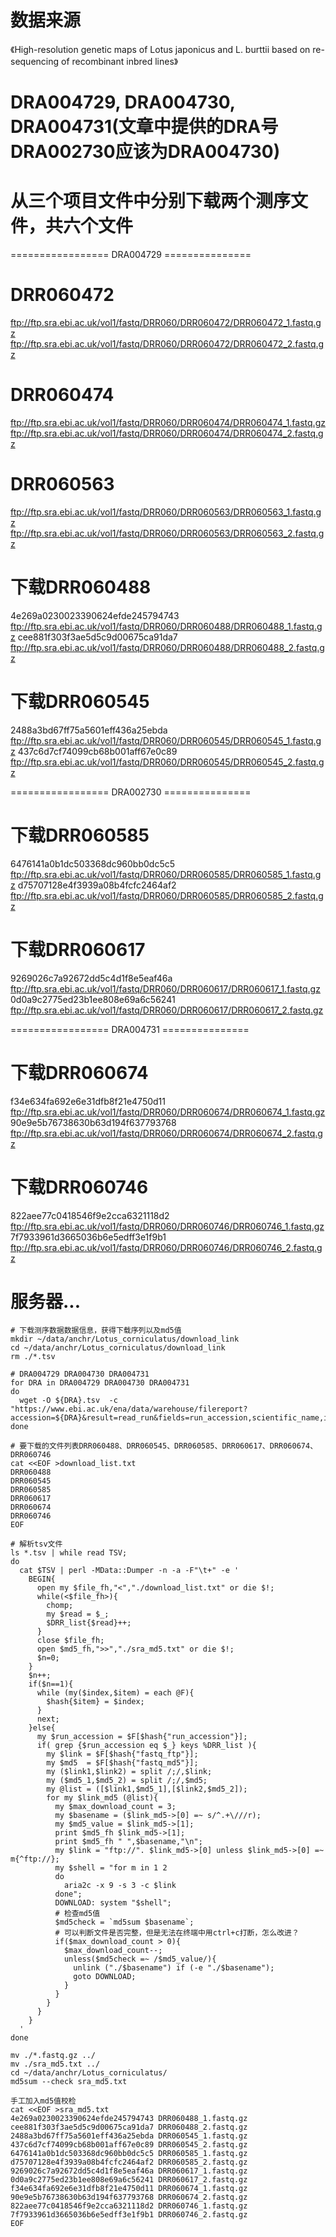 # 数据来源
《High-resolution genetic maps of Lotus japonicus and L. burttii based on re-sequencing of recombinant inbred lines》
# DRA004729, DRA004730, DRA004731(文章中提供的DRA号DRA002730应该为DRA004730)
# 从三个项目文件中分别下载两个测序文件，共六个文件

================= DRA004729 ===============
# DRR060472
ftp://ftp.sra.ebi.ac.uk/vol1/fastq/DRR060/DRR060472/DRR060472_1.fastq.gz
ftp://ftp.sra.ebi.ac.uk/vol1/fastq/DRR060/DRR060472/DRR060472_2.fastq.gz
# DRR060474
ftp://ftp.sra.ebi.ac.uk/vol1/fastq/DRR060/DRR060474/DRR060474_1.fastq.gz
ftp://ftp.sra.ebi.ac.uk/vol1/fastq/DRR060/DRR060474/DRR060474_2.fastq.gz
# DRR060563
ftp://ftp.sra.ebi.ac.uk/vol1/fastq/DRR060/DRR060563/DRR060563_1.fastq.gz
ftp://ftp.sra.ebi.ac.uk/vol1/fastq/DRR060/DRR060563/DRR060563_2.fastq.gz

# 下载DRR060488
4e269a0230023390624efde245794743
ftp://ftp.sra.ebi.ac.uk/vol1/fastq/DRR060/DRR060488/DRR060488_1.fastq.gz
cee881f303f3ae5d5c9d00675ca91da7
ftp://ftp.sra.ebi.ac.uk/vol1/fastq/DRR060/DRR060488/DRR060488_2.fastq.gz
# 下载DRR060545
2488a3bd67ff75a5601eff436a25ebda
ftp://ftp.sra.ebi.ac.uk/vol1/fastq/DRR060/DRR060545/DRR060545_1.fastq.gz
437c6d7cf74099cb68b001aff67e0c89
ftp://ftp.sra.ebi.ac.uk/vol1/fastq/DRR060/DRR060545/DRR060545_2.fastq.gz

================= DRA002730 ===============
# 下载DRR060585
6476141a0b1dc503368dc960bb0dc5c5
ftp://ftp.sra.ebi.ac.uk/vol1/fastq/DRR060/DRR060585/DRR060585_1.fastq.gz
d75707128e4f3939a08b4fcfc2464af2
ftp://ftp.sra.ebi.ac.uk/vol1/fastq/DRR060/DRR060585/DRR060585_2.fastq.gz
# 下载DRR060617
9269026c7a92672dd5c4d1f8e5eaf46a
ftp://ftp.sra.ebi.ac.uk/vol1/fastq/DRR060/DRR060617/DRR060617_1.fastq.gz
0d0a9c2775ed23b1ee808e69a6c56241
ftp://ftp.sra.ebi.ac.uk/vol1/fastq/DRR060/DRR060617/DRR060617_2.fastq.gz

================= DRA004731 ===============
# 下载DRR060674
f34e634fa692e6e31dfb8f21e4750d11
ftp://ftp.sra.ebi.ac.uk/vol1/fastq/DRR060/DRR060674/DRR060674_1.fastq.gz
90e9e5b76738630b63d194f637793768
ftp://ftp.sra.ebi.ac.uk/vol1/fastq/DRR060/DRR060674/DRR060674_2.fastq.gz

# 下载DRR060746
822aee77c0418546f9e2cca6321118d2
ftp://ftp.sra.ebi.ac.uk/vol1/fastq/DRR060/DRR060746/DRR060746_1.fastq.gz
7f7933961d3665036b6e5edff3e1f9b1
ftp://ftp.sra.ebi.ac.uk/vol1/fastq/DRR060/DRR060746/DRR060746_2.fastq.gz

# 服务器...
```
# 下载测序数据数据信息，获得下载序列以及md5值
mkdir ~/data/anchr/Lotus_corniculatus/download_link
cd ~/data/anchr/Lotus_corniculatus/download_link
rm ./*.tsv

# DRA004729 DRA004730 DRA004731
for DRA in DRA004729 DRA004730 DRA004731
do
  wget -O ${DRA}.tsv  -c "https://www.ebi.ac.uk/ena/data/warehouse/filereport?accession=${DRA}&result=read_run&fields=run_accession,scientific_name,instrument_model,fastq_md5,fastq_ftp,sra_ftp&download=txt"
done
```
```
# 要下载的文件列表DRR060488、DRR060545、DRR060585、DRR060617、DRR060674、DRR060746
cat <<EOF >download_list.txt
DRR060488
DRR060545
DRR060585
DRR060617
DRR060674
DRR060746
EOF

# 解析tsv文件
ls *.tsv | while read TSV;
do
  cat $TSV | perl -MData::Dumper -n -a -F"\t+" -e '
    BEGIN{
      open my $file_fh,"<","./download_list.txt" or die $!;
      while(<$file_fh>){
        chomp;
        my $read = $_;
        $DRR_list{$read}++;
      }
      close $file_fh;
      open $md5_fh,">>","./sra_md5.txt" or die $!;
      $n=0;
    }
    $n++;
    if($n==1){
      while (my($index,$item) = each @F){
        $hash{$item} = $index;
      }
      next;
    }else{
      my $run_accession = $F[$hash{"run_accession"}];
      if( grep {$run_accession eq $_} keys %DRR_list ){
        my $link = $F[$hash{"fastq_ftp"}];
        my $md5  = $F[$hash{"fastq_md5"}];
        my ($link1,$link2) = split /;/,$link;
        my ($md5_1,$md5_2) = split /;/,$md5;
        my @list = ([$link1,$md5_1],[$link2,$md5_2]);
        for my $link_md5 (@list){
          my $max_download_count = 3;
          my $basename = ($link_md5->[0] =~ s/^.+\///r);
          my $md5_value = $link_md5->[1];
          print $md5_fh $link_md5->[1];
          print $md5_fh " ",$basename,"\n";
          my $link = "ftp://". $link_md5->[0] unless $link_md5->[0] =~ m{^ftp://};
          my $shell = "for m in 1 2
          do
            aria2c -x 9 -s 3 -c $link
          done";
          DOWNLOAD: system "$shell";
          # 检查md5值
          $md5check = `md5sum $basename`;
          # 可以判断文件是否完整，但是无法在终端中用ctrl+c打断，怎么改进？
          if($max_download_count > 0){
            $max_download_count--;
            unless($md5check =~ /$md5_value/){
              unlink ("./$basename") if (-e "./$basename");
              goto DOWNLOAD;
            }
          }
        }
      }
    }
  '
done

mv ./*.fastq.gz ../
mv ./sra_md5.txt ../
cd ~/data/anchr/Lotus_corniculatus/
md5sum --check sra_md5.txt
```
```
手工加入md5值校检
cat <<EOF >sra_md5.txt
4e269a0230023390624efde245794743 DRR060488_1.fastq.gz
cee881f303f3ae5d5c9d00675ca91da7 DRR060488_2.fastq.gz
2488a3bd67ff75a5601eff436a25ebda DRR060545_1.fastq.gz
437c6d7cf74099cb68b001aff67e0c89 DRR060545_2.fastq.gz
6476141a0b1dc503368dc960bb0dc5c5 DRR060585_1.fastq.gz
d75707128e4f3939a08b4fcfc2464af2 DRR060585_2.fastq.gz
9269026c7a92672dd5c4d1f8e5eaf46a DRR060617_1.fastq.gz
0d0a9c2775ed23b1ee808e69a6c56241 DRR060617_2.fastq.gz
f34e634fa692e6e31dfb8f21e4750d11 DRR060674_1.fastq.gz
90e9e5b76738630b63d194f637793768 DRR060674_2.fastq.gz
822aee77c0418546f9e2cca6321118d2 DRR060746_1.fastq.gz
7f7933961d3665036b6e5edff3e1f9b1 DRR060746_2.fastq.gz
EOF
```
